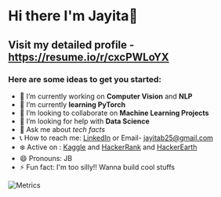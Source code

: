 # Hi there I'm Jayita👋

## Visit my detailed profile - https://resume.io/r/cxcPWLoYX

### Here are some ideas to get you started:

- 🔭 I’m currently working on **Computer Vision** and **NLP**
- 🌱 I’m currently __learning PyTorch__
- 👯 I’m looking to collaborate on **Machine Learning Projects**
- :eyes: I’m looking for help with __Data Science__
- 💬 Ask me about _tech facts_
- :telephone_receiver: How to reach me: [LinkedIn](https://www.linkedin.com/in/jayita-bhattacharyya-3657ba164/) or Email- jayitab25@gmail.com 
- :snowflake: Active on : [Kaggle](https://www.kaggle.com/jayitabhattacharyya) and [HackerRank](https://www.hackerrank.com/Jayita_B) and [HackerEarth](https://www.hackerearth.com/@jayita4)
- 😄 Pronouns: JB
- ⚡ Fun fact: I'm too silly!! Wanna build cool stuffs 
 
![Metrics](https://metrics.lecoq.io/jayita13?template=classic&languages=1&stars=1&followup=1&languages.colors=github&languages.threshold=0%25&stars.limit=4&config.timezone=Asia%2FCalcutta&config.animated=true)
